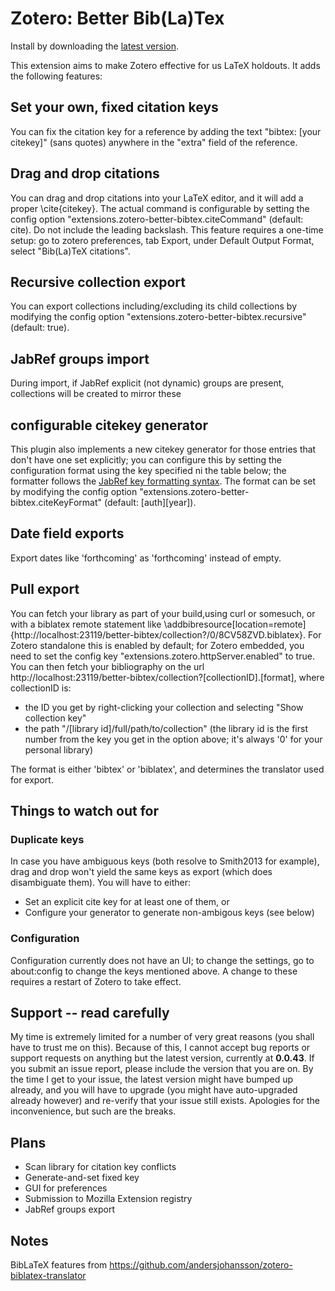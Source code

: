 # Zotero: Better Bib(La)Tex

Install by downloading the [latest version](https://raw.github.com/friflaj/zotero-better-bibtex/master/zotero-better-bibtex-0.0.43.xpi).

This extension aims to make Zotero effective for us LaTeX holdouts. It adds the following features:

## Set your own, fixed citation keys

You can fix the citation key for a reference by adding the text "bibtex: [your citekey]" (sans quotes) anywhere in the
"extra" field of the reference.

## Drag and drop citations

You can drag and drop citations into your LaTeX editor, and it will add a proper \cite{citekey}. The actual command is
configurable by setting the config option "extensions.zotero-better-bibtex.citeCommand" (default: cite). Do not include the leading backslash. This
feature requires a one-time setup: go to zotero preferences, tab Export, under Default Output Format, select "Bib(La)TeX citations".

## Recursive collection export

You can export collections including/excluding its child collections by modifying
the config option "extensions.zotero-better-bibtex.recursive" (default: true).

## JabRef groups import

During import, if JabRef explicit (not dynamic) groups are present, collections will be created to mirror these

## configurable citekey generator

This plugin also implements a new citekey generator for those entries that don't have one set explicitly; you can
configure this by setting the configuration format using the key specified ni the table below; the formatter follows the
[JabRef key formatting syntax](http://jabref.sourceforge.net/help/LabelPatterns.php).
The format can be set by modifying the config option "extensions.zotero-better-bibtex.citeKeyFormat" (default: \[auth]\[year]).

## Date field exports

Export dates like 'forthcoming' as 'forthcoming' instead of empty.

## Pull export

You can fetch your library as part of your build,using curl or somesuch, or with a biblatex remote statement like \addbibresource[location=remote]{http://localhost:23119/better-bibtex/collection?/0/8CV58ZVD.biblatex}.
For Zotero standalone this is enabled by default; for Zotero embedded, you need to set the config key "extensions.zotero.httpServer.enabled" to true. You can then fetch your bibliography on the url
http://localhost:23119/better-bibtex/collection?\[collectionID].[format], where collectionID is:
* the ID you get by right-clicking your collection and selecting "Show collection key"
* the path "/[library id]/full/path/to/collection" (the library id is the first number from the key you get in the option above; it's always '0' for your personal library)

The format is either 'bibtex' or 'biblatex', and determines the translator used for export.

## Things to watch out for

### Duplicate keys

In case you have ambiguous keys (both resolve to Smith2013 for example), drag and drop won't yield the same keys
as export (which does disambiguate them). You will have to either:
* Set an explicit cite key for at least one of them, or
* Configure your generator to generate non-ambigous keys (see below)

### Configuration

Configuration currently does not have an UI; to change the settings, go to about:config to change the keys mentioned
above. A change to these requires a restart of Zotero to take effect.

## Support -- read carefully

My time is extremely limited for a number of very great reasons (you shall have to trust me on this). Because of this, I cannot accept bug reports
or support requests on anything but the latest version, currently at **0.0.43**. If you submit an issue report,
please include the version that you are on. By the time I get to your issue, the latest version might have bumped up already, and you
will have to upgrade (you might have auto-upgraded already however) and re-verify that your issue still exists. Apologies for the inconvenience, but such
are the breaks.

## Plans

* Scan library for citation key conflicts
* Generate-and-set fixed key
* GUI for preferences
* Submission to Mozilla Extension registry
* JabRef groups export

## Notes

BibLaTeX features from https://github.com/andersjohansson/zotero-biblatex-translator
